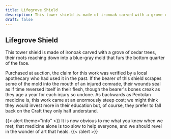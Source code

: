 ```yaml
---
title: Lifegrove Shield
description: This tower shield is made of ironoak carved with a grove of cedar trees, their roots reaching...
draft: false
---
```


## Lifegrove Shield

This tower shield is made of ironoak carved with a grove of cedar trees, their roots reaching
down into a blue-gray mold that furs the bottom quarter of the face.

Purchased at auction, the claim for this work was verified by a local apothecary who had used it
in the past. If the bearer of this shield scrapes some of the mold into the mouth of an injured
comrade, their wounds seal as if time reversed itself in their flesh, though the bearer's bones
creak as they age a year for each injury so undone. As backwards as Pentolan medicine is, this
work came at an enormously steep cost; we might think they would invest more in their education
but, of course, they prefer to fall back on the Craft they only half understand.

{{< alert theme="info" >}}
It is now obvious to me what you knew when we met; that medicine alone is too slow to help
everyone, and we should revel in the wonder of art that heals.
{{< /alert >}}
